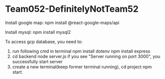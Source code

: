 # Team052-DefinitelyNotTeam52

Install google map: 
npm install @react-google-maps/api


Install mysql:
npm install mysql2


To access gcp database, you need to:
1. run following cmd in terminal
    npm install dotenv
    npm install express
2. cd backend
   node server.js
   if you see "Server running on port 3000", you successfully start server
3. create a new terminal(keep former terminal running),
    cd project
    npm start.

